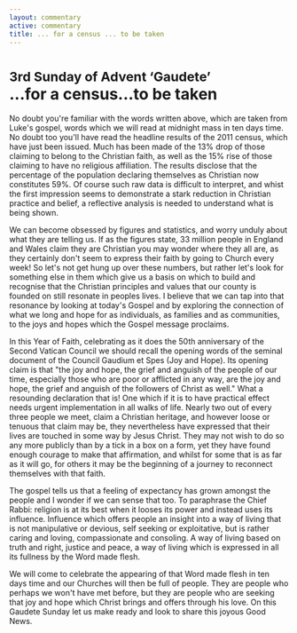 ```yaml
---
layout: commentary
active: commentary
title: ... for a census ... to be taken
---
```


# <small>3rd Sunday of Advent &lsquo;Gaudete&rsquo;</small><br />...for a census...to be taken

No doubt you're familiar with the words written above, which are taken from Luke's gospel, words which we will read at midnight mass in ten days time. No doubt too you'll have read the headline results of the 2011 census, which have just been issued. Much has been made of the 13% drop of those claiming to belong to the Christian faith, as well as the 15% rise of those claiming to have no religious affiliation. The results disclose that the percentage of the population declaring themselves as Christian now constitutes 59%.  Of course such raw data is difficult to interpret, and whist the first impression seems to demonstrate a stark reduction in Christian practice and belief, a reflective analysis is needed to understand what is being shown.

We can become obsessed by figures and statistics, and worry unduly about what they are telling us. If as the figures state, 33 million people in England and Wales claim they are Christian you may wonder where they all are, as they certainly don't seem to express their faith by going to Church every week! So let's not get hung up over these numbers, but rather let's look for something else in them which give us a basis on which to build and recognise that the Christian principles and values that our county is founded on still resonate in peoples lives. I believe that we can tap into that resonance by looking at today's Gospel and by exploring the connection of what we long and hope for as individuals, as families and as communities, to the joys and hopes which the Gospel message proclaims.  

In this Year of Faith, celebrating as it does the 50th anniversary of the Second Vatican Council we should recall the opening words of the seminal document of the Council Gaudium et Spes (Joy and Hope). Its opening claim is that "the joy and hope, the grief and anguish of the people of our time, especially those who are poor or afflicted in any way, are the joy and hope, the grief and anguish of the followers of Christ as well." What a resounding declaration that is! One which if it is to have practical effect needs urgent implementation in all walks of life. Nearly two out of every three people we meet, claim a Christian heritage, and however loose or tenuous that claim may be, they nevertheless have expressed that their lives are touched in some way by Jesus Christ. They may not wish to do so any more publicly than by a tick in a box on a form, yet they have found enough courage to make that affirmation, and whilst for some that is as far as it will go, for others it may be the beginning of a journey to reconnect themselves with that faith. 

The gospel tells us that a feeling of expectancy has grown amongst the people and I wonder if we can sense that too. To paraphrase the Chief Rabbi: religion is at its best when it looses its power and instead uses its influence. Influence which offers people an insight into a way of living that is not manipulative or devious, self seeking or exploitative, but is rather caring and loving, compassionate and consoling.  A way of living based on truth and right, justice and peace, a way of living which is expressed in all its fullness by the Word made flesh. 

We will come to celebrate the appearing of that Word made flesh in ten days time and our Churches will then be full of people. They are people who perhaps we won't have met before, but they are people who are seeking that joy and hope which Christ brings and offers through his love. On this Gaudete Sunday let us make ready and look to share this joyous Good News.
